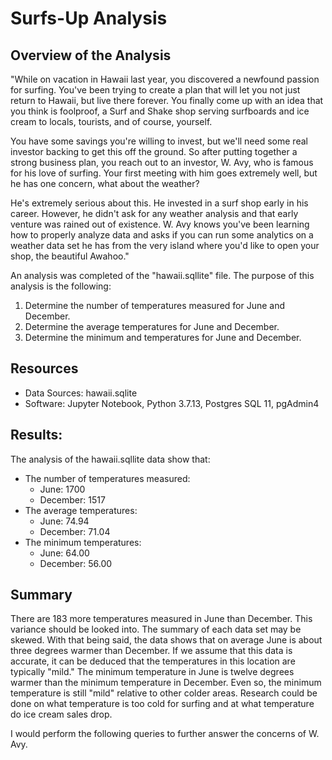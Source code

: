 # Surfs-Up Analysis

## Overview of the Analysis

"While on vacation in Hawaii last year, you discovered a newfound passion for surfing. You've been trying to create a plan that will let you not just return to Hawaii, but live there forever. You finally come up with an idea that you think is foolproof, a Surf and Shake shop serving surfboards and ice cream to locals, tourists, and of course, yourself.

You have some savings you're willing to invest, but we'll need some real investor backing to get this off the ground. So after putting together a strong business plan, you reach out to an investor, W. Avy, who is famous for his love of surfing. Your first meeting with him goes extremely well, but he has one concern, what about the weather?

He's extremely serious about this. He invested in a surf shop early in his career. However, he didn't ask for any weather analysis and that early venture was rained out of existence. W. Avy knows you've been learning how to properly analyze data and asks if you can run some analytics on a weather data set he has from the very island where you'd like to open your shop, the beautiful Awahoo."

An analysis was completed of the "hawaii.sqllite" file. The purpose of this analysis is the following:

1. Determine the number of temperatures measured for June and December.
2. Determine the average temperatures for June and December.
3. Determine the minimum and temperatures for June and December.

## Resources
 - Data Sources: hawaii.sqlite
 - Software: Jupyter Notebook, Python 3.7.13, Postgres SQL 11, pgAdmin4

## Results:
The analysis of the hawaii.sqllite data show that: 

 - The number of temperatures measured:
    - June: 1700
    - December: 1517
 - The average temperatures:
    - June: 74.94
    - December: 71.04
 - The minimum temperatures:
    - June: 64.00
    - December: 56.00

## Summary

There are 183 more temperatures measured in June than December. This variance should be looked into. The summary of each data set may be skewed. With that being said, the data shows that on average June is about three degrees warmer than December. If we assume that this data is accurate, it can be deduced that the temperatures in this location are typically "mild." The minimum temperature in June is twelve degrees warmer than the minimum temperature in December. Even so, the minimum temperature is still "mild" relative to other colder areas. Research could be done on what temperature is too cold for surfing and at what temperature do ice cream sales drop.

I would perform the following queries to further answer the concerns of W. Avy. 